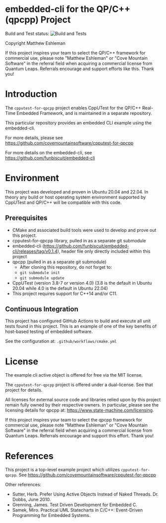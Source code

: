 # embedded-cli for the QP/C++ (qpcpp) Project

Build and Test status: ![Build and Tests](https://github.com/covemountainsoftware/embedded-cli-for-qpcpp/actions/workflows/cmake.yml/badge.svg)

Copyright Matthew Eshleman

If this project inspires your team to select the QP/C++ 
framework for commercial use, please note 
"Matthew Eshleman" or "Cove Mountain Software" in the referral 
field when acquiring a commercial license from Quantum Leaps. Referrals 
encourage and support efforts like this. Thank you!

# Introduction

The `cpputest-for-qpcpp` project enables CppUTest for the 
QP/C++ Real-Time Embedded Framework, and is maintained in a separate repository.

This particular repository provides an embedded CLI example using the embedded-cli. 

For more details, please see https://github.com/covemountainsoftware/cpputest-for-qpcpp

For more details on the embedded-cli, see https://github.com/funbiscuit/embedded-cli

# Environment

This project was developed and proven in Ubuntu 20.04 and 22.04. In theory any 
build or host operating system environment supported by CppUTest and QP/C++ will 
be compatible with this code.

## Prerequisites
* CMake and associated build tools were used to develop
  and prove out this project.
* cpputest-for-qpcpp library, pulled in as a separate git submodule
* embedded-cli (https://github.com/funbiscuit/embedded-cli/releases/tag/v0.1.4), header file only directly included within this project
* qpcpp (pulled in as a separate git submodule)
  * After cloning this repository, do not forget to:
  * `git submodule init`
  * `git submodule update` 
* CppUTest (version 3.8-7 or version 4.0) (3.8 is the default in Ubuntu 20.04 while 4.0 is the default in Ubuntu 22.04)
* This project requires support for C++14 and/or C11.

## Continuous Integration

This project has configured GitHub Actions to build and execute all
unit tests found in this project. This is an example
of one of the key benefits of host-based testing of embedded software.

See the configuration at: `.github/workflows/cmake.yml`

# License

The example cli active object is offered for free via the MIT license.

The `cpputest-for-qpcpp` project is offered under a dual-license. See that
project for details.

All licenses for external source code and libraries relied upon by this project 
remain fully owned by their respective owners. In particular, please
see the licensing details for qpcpp at: https://www.state-machine.com/licensing.

If this project inspires your team to select the qpcpp framework for commercial 
use, please note "Matthew Eshleman" or "Cove Mountain Software" in the referral
field when acquiring a commercial license from Quantum Leaps. Referrals encourage 
and support this effort. Thank you!

# References

This project is a top-level example project which utilizes `cpputest-for-qpcpp`. 
See https://github.com/covemountainsoftware/cpputest-for-qpcpp

Other references:
* Sutter, Herb. Prefer Using Active Objects Instead of Naked Threads. Dr. Dobbs, June 2010.
* Grenning, James. Test Driven Development for Embedded C.
* Samek, Miro. Practical UML Statecharts in C/C++: Event-Driven Programming for Embedded Systems.
